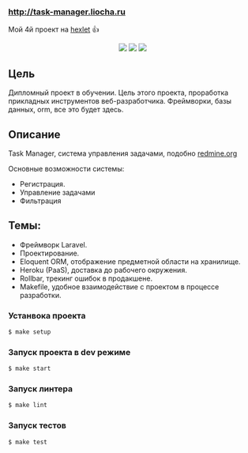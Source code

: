 ### http://task-manager.liocha.ru

Мой 4й проект  на  [hexlet](https://ru.hexlet.io/?ref=257626) :+1:
    
<p align="center">
<a href="https://github.com/Liocha/php-project-lvl4/actions"><img src="https://github.com/Liocha/php-project-lvl4/workflows/Master%20workflow/badge.svg" /></a>
<a href="https://codeclimate.com/github/Liocha/php-project-lvl4/maintainability"><img src="https://api.codeclimate.com/v1/badges/e502da4681faea3ec3b2/maintainability" /></a>
<a href="https://codeclimate.com/github/Liocha/php-project-lvl4/test_coverage"><img src="https://api.codeclimate.com/v1/badges/e502da4681faea3ec3b2/test_coverage" /></a>
</p>

## Цель

Дипломный проект в обучении. Цель этого проекта, проработка прикладных инструментов веб-разработчика. Фреймворки, базы данных, orm, все это будет здесь. 

## Описание

Task Manager, система управления задачами, подобно [redmine.org](http://redmine.org)

Основные возможности системы:

* Регистрация.
* Управление задачами
* Фильтрация

## Темы:

* Фреймворк Laravel.
* Проектирование. 
* Eloquent ORM, отображение предметной области на хранилище.
* Heroku (PaaS), доставка до рабочего окружения.
* Rollbar, трекинг ошибок в продакшене.
* Makefile, удобное взаимодействие с проектом в процессе разработки.

### Устанвока проекта 

```sh
$ make setup
```

### Запуск проекта в dev режиме

```sh
$ make start
```
### Запуск линтера

```sh
$ make lint
```

### Запуск тестов

```sh
$ make test
```
